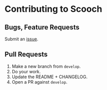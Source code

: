 # Contributing to Scooch

## Bugs, Feature Requests
Submit an [issue](https://github.com/mobify/scooch/issues).

## Pull Requests

1. Make a new branch from `develop`.
2. Do your work.
3. Update the README + CHANGELOG.
4. Open a PR against `develop`.
